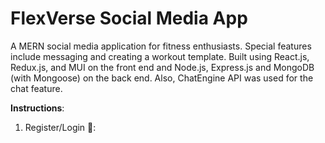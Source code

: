 # FlexVerse Social Media App

A MERN social media application for fitness enthusiasts. Special features include messaging and creating a workout template. Built using React.js, Redux.js, and MUI on the front end and Node.js, Express.js and MongoDB (with Mongoose) on the back end. Also, ChatEngine API was used for the chat feature.

**Instructions**:
1. Register/Login 🔑:
   
